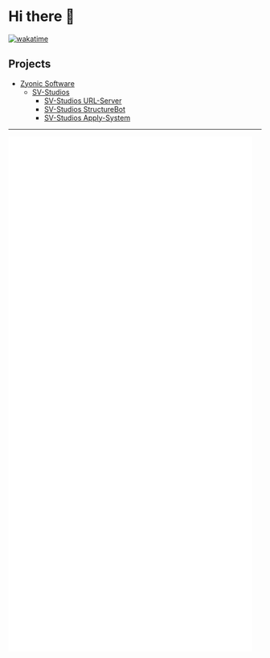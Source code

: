 # Hi there 👋 
[![wakatime](https://wakatime.com/badge/user/766c0b9a-0f41-4e43-bedf-be86b8cda81a.svg)](https://wakatime.com/@766c0b9a-0f41-4e43-bedf-be86b8cda81a)

## Projects
- [Zyonic Software](http://zyonicsoftware.com/)
  - [SV-Studios](https://sv-studios.net/)
    - [SV-Studios URL-Server](https://url.sv-studios.net/)
    - [SV-Studios StructureBot](https://discord.com/oauth2/authorize?client_id=585120769588330500&permissions=8&redirect_uri=https%3A%2F%2Fsv-studios.net%2F&scope=bot)
    - [SV-Studios Apply-System](https://apply.sv-studios.net/)

---

<img align="left" alt="Spark61's Github Stats" src="https://raw.githubusercontent.com/Spark61/Spark61/master/github-metrics.svg" />
